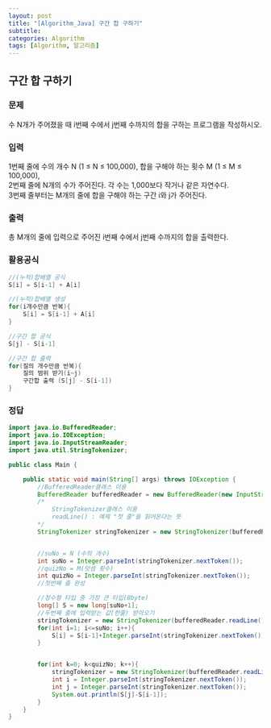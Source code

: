 ```yaml
---
layout: post
title: "[Algorithm_Java] 구간 합 구하기"
subtitle: 
categories: Algorithm
tags: [Algorithm, 알고리즘]
--- 
```

## 구간 합 구하기
### 문제
수 N개가 주어졌을 때 i번째 수에서 j번째 수까지의 합을 구하는 프로그램을 작성하시오.

### 입력
1번째 줄에 수의 개수 N (1 ≤ N ≤ 100,000), 합을 구해야 하는 횟수 M (1 ≤ M ≤ 100,000),  
2번째 줄에 N개의 수가 주어진다. 각 수는 1,000보다 작거나 같은 자연수다.  
3번째 줄부터는 M개의 줄에 합을 구해야 하는 구간 i와 j가 주어진다.  

### 출력
총 M개의 줄에 입력으로 주어진 i번째 수에서 j번째 수까지의 합을 출력한다.

### 활용공식
```JAVA
//(누적)합배열 공식
S[i] = S[i-1] + A[i]

//(누적)합배열 생성
for(i개수만큼 반복){
    S[i] = S[i-1] + A[i]
}

//구간 합 공식
S[j] - S[i-1]

//구간 합 출력
for(질의 개수만큼 반복){
    질의 범위 받기(i~j)
    구간합 출력 (S[j] - S[i-1])
}
```

### 정답
```JAVA
import java.io.BufferedReader;
import java.io.IOException;
import java.io.InputStreamReader;
import java.util.StringTokenizer;

public class Main {

	public static void main(String[] args) throws IOException {
        //BufferedReader클래스 이용
        BufferedReader bufferedReader = new BufferedReader(new InputStreamReader(System.in)); 
        /*
            StringTokenizer클래스 이용
            readLine() : 예제 "첫 줄"을 읽어온다는 뜻
        */
        StringTokenizer stringTokenizer = new StringTokenizer(bufferedReader.readLine());


        //suNo = N (수의 개수)
        int suNo = Integer.parseInt(stringTokenizer.nextToken());
        //quizNo = M(덧셈 횟수)
        int quizNo = Integer.parseInt(stringTokenizer.nextToken());
        //첫번째 줄 완성

        //정수형 타입 중 가장 큰 타입(8byte)
        long[] S = new long[suNo+1];
        //두번째 줄에 입력받는 값(한줄) 받아오기
        stringTokenizer = new StringTokenizer(bufferedReader.readLine());
        for(int i=1; i<=suNo; i++){
            S[i] = S[i-1]+Integer.parseInt(stringTokenizer.nextToken());
        }


        for(int k=0; k<quizNo; k++){
            stringTokenizer = new StringTokenizer(bufferedReader.readLine());
            int i = Integer.parseInt(stringTokenizer.nextToken());
            int j = Integer.parseInt(stringTokenizer.nextToken());
            System.out.println(S[j]-S[i-1]);
        }
    }
}
```

